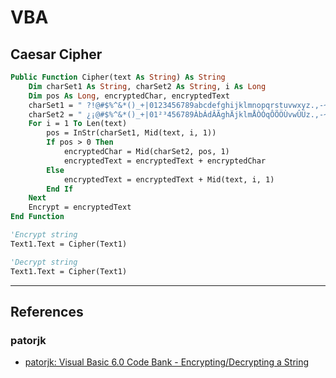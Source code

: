 # VBA

## Caesar Cipher

```vb
Public Function Cipher(text As String) As String
    Dim charSet1 As String, charSet2 As String, i As Long
    Dim pos As Long, encryptedChar, encryptedText
    charSet1 = " ?!@#$%^&*()_+|0123456789abcdefghijklmnopqrstuvwxyz.,-~ABCDEFGHIJKLMNOPQRSTUVWXYZ¿¡²³ÀÁÂÃÄÅÒÓÔÕÖÙÛÜàáâãäåØ¶§Ú¥"
    charSet2 = " ¿¡@#$%^&*()_+|01²³456789ÀbÁdÂÃghÄjklmÅÒÓqÔÕÖÙvwÛÜz.,-~AàáâãFGHäJKåMNØ¶QR§TÚVWX¥Z?!23acefinoprstuxyBCDEILOPSUY"
    For i = 1 To Len(text)
        pos = InStr(charSet1, Mid(text, i, 1))
        If pos > 0 Then
            encryptedChar = Mid(charSet2, pos, 1)
            encryptedText = encryptedText + encryptedChar
        Else
            encryptedText = encryptedText + Mid(text, i, 1)
        End If
    Next
    Encrypt = encryptedText
End Function

'Encrypt string
Text1.Text = Cipher(Text1)

'Decrypt string
Text1.Text = Cipher(Text1)
```

---
## References

### patorjk

- [patorjk: Visual Basic 6.0 Code Bank - Encrypting/Decrypting a String](https://patorjk.com/programming/tutorials/vb6codebank.htm)